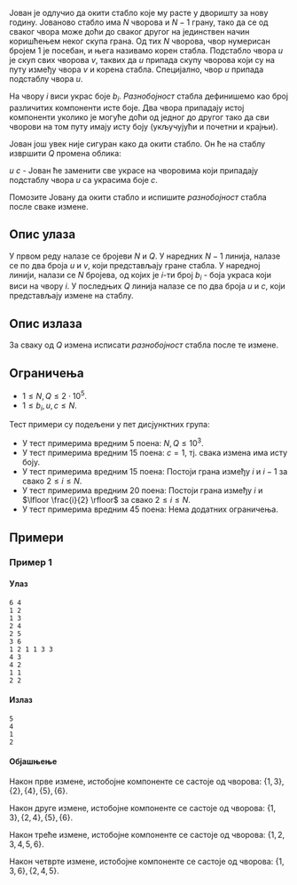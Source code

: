 Јован је одлучио да окити стабло које му расте у дворишту за нову годину. Јованово стабло има $N$ чворова и $N-1$ грану, тако да се од сваког чвора може доћи до сваког другог на јединствен начин коришћењем неког скупа грана. Од тих $N$ чворова, чвор нумерисан бројем $1$ је посебан, и њега називамо корен стабла. Подстабло чвора $u$ је скуп свих чворова $v$, таквих да $u$ припада скупу чворова који су на путу између чвора $v$ и корена стабла. Специјално, чвор $u$ припада подстаблу чвора $u$.

На чвору $i$ виси украс боје $b_i$. *Разнобојност* стабла дефинишемо као број различитих компоненти исте боје. Два чвора припадају истој компоненти уколико је могуће доћи од једног до другог тако да сви чворови на том путу имају исту боју (укључујући и почетни и крајњи). 

Јован још увек није сигуран како да окити стабло. Он ће на стаблу извршити $Q$ промена облика:

$u$ $c$ - Јован ће заменити све украсе на чворовима који припадају подстаблу чвора $u$ са украсима боје $c$.

Помозите Јовану да окити стабло и испишите *разнобојност* стабла после сваке измене.

## Опис улаза
У првом реду налазе се бројеви $N$ и $Q$. У наредних $N-1$ линија, налазе се по два броја $u$ и $v$, који представљају гране стабла. У наредној линији, налази се $N$ бројева, од којих је $i$-ти број $b_i$ - боја украса који виси на чвору $i$. У последњих $Q$ линија налазе се по два броја $u$ и $c$, који представљају измене на стаблу.

## Опис излаза
За сваку од $Q$ измена исписати *разнобојност* стабла после те измене.

## Ограничења
* $1 \leq N, Q \leq 2 \cdot 10^{5}$.
* $1 \leq b_i, u, c \leq N$.

Тест примери су подељени у пет дисјунктних група:

* У тест примерима вредним 5 поена: $N, Q \leq 10^3$.
* У тест примерима вредним 15 поена: $c = 1$, тј. свака измена има исту боју.
* У тест примерима вредним 15 поена: Постоји грана између $i$ и $i-1$ за свако $2 \leq i \leq N$.
* У тест примерима вредним 20 поена: Постоји грана између $i$ и $\lfloor \frac{i}{2} \rfloor$ за свако $2 \leq i \leq N$.
* У тест примерима вредним 45 поена: Нема додатних ограничења.

## Примери
### Пример 1
#### Улаз
~~~
6 4
1 2
1 3
2 4
2 5
3 6
1 2 1 1 3 3
4 3
4 2
1 1
2 2
~~~

#### Излаз
~~~
5
4
1
2
~~~

#### Објашњење
Након прве измене, истобојне компоненте се састоје од чворова: $\{1,3\},\{2\},\{4\},\{5\},\{6\}$.

Након друге измене, истобојне компоненте се састоје од чворова: $\{1,3\},\{2,4\},\{5\},\{6\}$.

Након треће измене, истобојне компоненте се састоје од чворова: $\{1,2,3,4,5,6\}$.

Након четврте измене, истобојне компоненте се састоје од чворова: $\{1,3,6\},\{2,4,5\}$.
